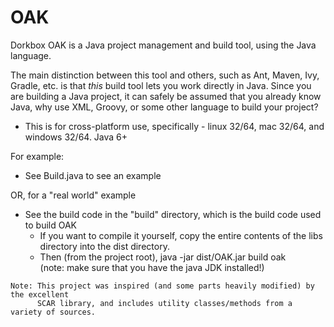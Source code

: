 OAK
===

Dorkbox OAK is a Java project management and build tool, using the Java language.

The main distinction between this tool and others, such as Ant, Maven, Ivy, Gradle, etc. is that
*this* build tool lets you work directly in Java. Since you are building a Java project, it can 
safely be assumed that you already know Java, why use XML, Groovy, or some other language to build
your project?

- This is for cross-platform use, specifically - linux 32/64, mac 32/64, and windows 32/64. Java 6+


For example:

 - See Build.java to see an example
 
OR, for a "real world" example

 - See the build code in the "build" directory, which is the build code used to build OAK  
   - If you want to compile it yourself, copy the entire contents of the libs directory into the dist directory.  
   - Then (from the project root), java -jar dist/OAK.jar build oak  
   (note: make sure that you have the java JDK installed!)
   
```
Note: This project was inspired (and some parts heavily modified) by the excellent 
      SCAR library, and includes utility classes/methods from a variety of sources.
```

